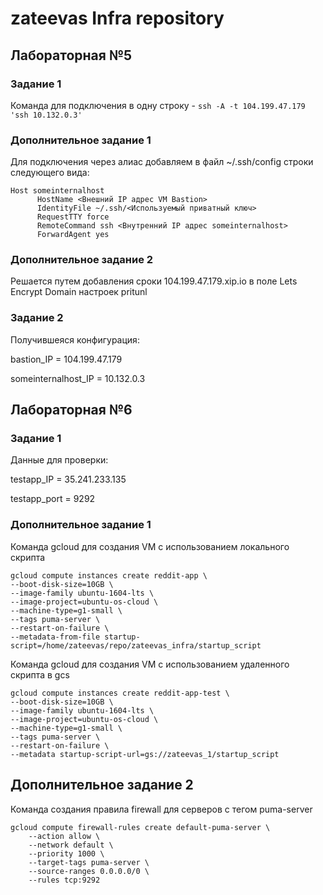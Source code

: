 # zateevas Infra repository
## Лабораторная №5
### Задание 1

Команда для подключения в одну строку - `ssh -A -t 104.199.47.179 'ssh 10.132.0.3'`

### Дополнительное задание 1
Для подключения через алиас добавляем в файл ~/.ssh/config строки следующего вида:

```
Host someinternalhost
      HostName <Внешний IP адрес VM Bastion>
      IdentityFile ~/.ssh/<Используемый приватный ключ>
      RequestTTY force
      RemoteCommand ssh <Внутренний IP адрес someinternalhost>
      ForwardAgent yes
```
### Дополнительное задание 2
Решается путем добавления сроки 104.199.47.179.xip.io в поле Lets Encrypt Domain настроек pritunl

### Задание 2
Получившеяся конфигурация:

bastion_IP = 104.199.47.179

someinternalhost_IP = 10.132.0.3

## Лабораторная №6
### Задание 1

Данные для проверки:

testapp_IP = 35.241.233.135

testapp_port = 9292

### Дополнительное задание 1
Команда gcloud для создания VM с использованием локального скрипта

```
gcloud compute instances create reddit-app \
--boot-disk-size=10GB \
--image-family ubuntu-1604-lts \
--image-project=ubuntu-os-cloud \
--machine-type=g1-small \
--tags puma-server \
--restart-on-failure \
--metadata-from-file startup-script=/home/zateevas/repo/zateevas_infra/startup_script
```

Команда gcloud для создания VM с использованием удаленного скрипта в gcs

```
gcloud compute instances create reddit-app-test \
--boot-disk-size=10GB \
--image-family ubuntu-1604-lts \
--image-project=ubuntu-os-cloud \
--machine-type=g1-small \
--tags puma-server \
--restart-on-failure \
--metadata startup-script-url=gs://zateevas_1/startup_script
```

## Дополнительное задание 2
Команда создания правила firewall для серверов с тегом puma-server
```
gcloud compute firewall-rules create default-puma-server \
	--action allow \
	--network default \
	--priority 1000 \
	--target-tags puma-server \
	--source-ranges 0.0.0.0/0 \
	--rules tcp:9292
```
